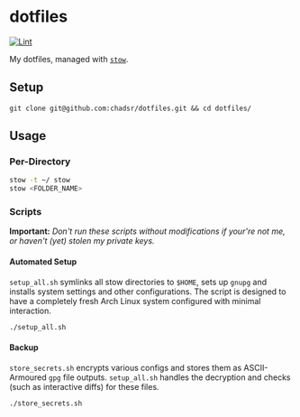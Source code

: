 # dotfiles

[![Lint](https://github.com/chadsr/dotfiles/actions/workflows/lint.yml/badge.svg)](https://github.com/chadsr/dotfiles/actions/workflows/lint.yml)

My dotfiles, managed with [`stow`](https://www.gnu.org/software/stow/).

## Setup

```shell
git clone git@github.com:chadsr/dotfiles.git && cd dotfiles/
```

## Usage

### Per-Directory

```bash
stow -t ~/ stow
stow <FOLDER_NAME>
```

### Scripts

**Important:** *Don't run these scripts without modifications if your're not me, or haven't (yet) stolen my private keys.*

#### Automated Setup

`setup_all.sh` symlinks all stow directories to `$HOME`, sets up `gnupg` and installs system settings and other configurations. The script is designed to have a completely fresh Arch Linux system configured with minimal interaction.

```bash
./setup_all.sh
```

#### Backup

 `store_secrets.sh` encrypts various configs and stores them as ASCII-Armoured `gpg` file outputs. `setup_all.sh` handles the decryption and checks (such as interactive diffs) for these files.

```bash
./store_secrets.sh
```
